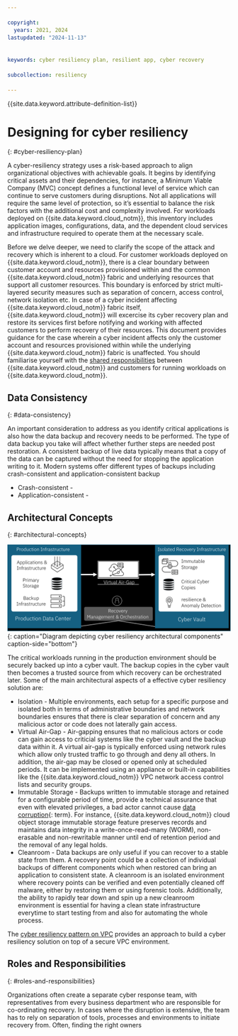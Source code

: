 ```yaml
---

copyright:
  years: 2021, 2024
lastupdated: "2024-11-13"


keywords: cyber resiliency plan, resilient app, cyber recovery

subcollection: resiliency

---
```


{{site.data.keyword.attribute-definition-list}}

# Designing for cyber resiliency
{: #cyber-resiliency-plan}

A cyber-resiliency strategy uses a risk-based approach to align organizational objectives with achievable goals. It begins by identifying critical assets and their dependencies, for instance, a Minimum Viable Company (MVC) concept defines a functional level of service which can continue to serve customers during disruptions. Not all applications will require the same level of protection, so it’s essential to balance the risk factors with the additional cost and complexity involved. For workloads deployed on {{site.data.keyword.cloud_notm}}, this inventory includes application images, configurations, data, and the dependent cloud services and infrastructure required to operate them at the necessary scale. 

Before we delve deeper, we need to clarify the scope of the attack and recovery which is inherent to a cloud. For customer workloads deployed on {{site.data.keyword.cloud_notm}}, there is a clear boundary between customer account and resources provisioned within and the common {{site.data.keyword.cloud_notm}} fabric and underlying resources that support all customer resources. This boundary is enforced by strict multi-layered security measures such as separation of concern, access control, network isolation etc. In case of a cyber incident affecting {{site.data.keyword.cloud_notm}} fabric itself, {{site.data.keyword.cloud_notm}} will excercise its cyber recovery plan and restore its services first before notifying and working with affected customers to perform recovery of their resources. This document provides guidance for the case wherein a cyber incident affects only the customer account and resources provisioned within while the underlying {{site.data.keyword.cloud_notm}} fabric is unaffected. You should familiarise yourself with the [shared responsibilities](/docs/overview?topic=overview-shared-responsibilities) between {{site.data.keyword.cloud_notm}} and customers for running workloads on {{site.data.keyword.cloud_notm}}. 

## Data Consistency
{: #data-consistency}

An important consideration to address as you identify critical applications is also how the data backup and recovery needs to be performed. The type of data backup you take will affect whether further steps are needed post restoration. A consistent backup of live data typically means that a copy of the data can be captured without the need for stopping the application writing to it. Modern systems offer different types of backups including crash-consistent and application-consistent backup

* Crash-consistent - 
* Application-consistent -

## Architectural Concepts
{: #architectural-concepts}

![Diagram depicting cyber resiliency architectural components](images/cyber-resiliency-arch.png "Diagram depicting cyber resiliency architectural components"){: caption="Diagram depicting cyber resiliency architectural components" caption-side="bottom"}

The critical workloads running in the production environment should be securely backed up into a cyber vault. The backup copies in the cyber vault then becomes a trusted source from which recovery can be orchestrated later. Some of the main architectural aspects of a effective cyber resiliency solution are: 

* Isolation - Multiple environments, each setup for a specific purpose and isolated both in terms of administrative boundaries and network boundaries ensures that there is clear separation of concern and any malicious actor or code does not laterally gain access.
* Virtual Air-Gap - Air-gapping ensures that no malicious actors or code can gain access to criticial systems like the cyber vault and the backup data within it. A virtual air-gap is typically enforced using network rules which allow only trusted traffic to go through and deny all others. In addition, the air-gap may be closed or opened only at scheduled periods. It can be implemented using an appliance or built-in capabilities like the {{site.data.keyword.cloud_notm}} VPC network access control lists and security groups.
* Immutable Storage - Backups written to immutable storage and retained for a configurable period of time, provide a technical assurance that even with elevated privileges, a bad actor cannot cause [data corruption](){: term}. For instance, {{site.data.keyword.cloud_notm}} cloud object storage immutable storage feature preserves records and maintains data integrity in a write-once-read-many (WORM), non-erasable and non-rewritable manner until end of retention period and the removal of any legal holds.
* Cleanroom - Data backups are only useful if you can recover to a stable state from them. A recovery point could be a collection of individual backups of different components which when restored can bring an application to consistent state. A cleanroom is an isolated environment where recovery points can be verified and even potentially cleaned off malware, either by restoring them or using forensic tools. Additionally, the ability to rapidly tear down and spin up a new cleanroom environment is essential for having a clean state infrastructure everytime to start testing from and also for automating the whole process.

The [cyber resiliency pattern on VPC](/docs/pattern-cyber-resiliency-vpc?topic=pattern-cyber-resiliency-vpc-cyber-resiliency) provides an approach to build a cyber resiliency solution on top of a secure VPC environment.


## Roles and Responsibilities
{: #roles-and-responsibilities}

Organizations often create a separate cyber response team, with representatives from every business department who are responsible for co-ordinating recovery. In cases where the disruption is extensive, the team has to rely on separation of tools, processes and environments to initiate recovery from. Often, finding the right owners
